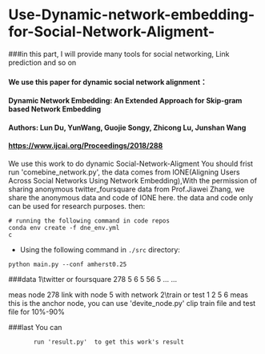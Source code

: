 # Use-Dynamic-network-embedding-for-Social-Network-Aligment-
###in this part, I will provide many tools for social networking, Link prediction and so on
#### We use this paper for dynamic social network alignment：
#### Dynamic Network Embedding: An Extended Approach for Skip-gram based Network Embedding
#### Authors: Lun Du, YunWang, Guojie Songy, Zhicong Lu, Junshan Wang
#### https://www.ijcai.org/Proceedings/2018/288
We use this work to do dynamic Social-Network-Aligment
You should frist 
                              run  'comebine_network.py',
      the data comes from IONE(Aligning Users Across Social Networks Using Network Embedding),With the permission of sharing anonymous twitter_foursquare data from Prof.Jiawei Zhang, we share the anonymous data and code of IONE here. the data and code only can be used for research purposes.
then:
```shell
# running the following command in code repos
conda env create -f dne_env.yml
c
```
- Using the following command in `./src` directory:
```shell
python main.py --conf amherst0.25
```

###data
1\twitter or foursquare
278  5
6    5
56  5
... ...

meas node 278 link with node 5 with network
2\train or test
1
2
5
6
meas this is the anchor node, you can use 'devite_node.py' clip train file and test file for 10%-90%

###last
  You can
  
           run 'result.py'  to get this work's result
